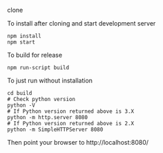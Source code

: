 clone

To install after cloning and start development server
```
npm install
npm start
```

To build for release
```
npm run-script build
```

To just run without installation
```
cd build
# Check python version
python -V
# If Python version returned above is 3.X
python -m http.server 8080
# If Python version returned above is 2.X
python -m SimpleHTTPServer 8080
```

Then point your browser to http://localhost:8080/


